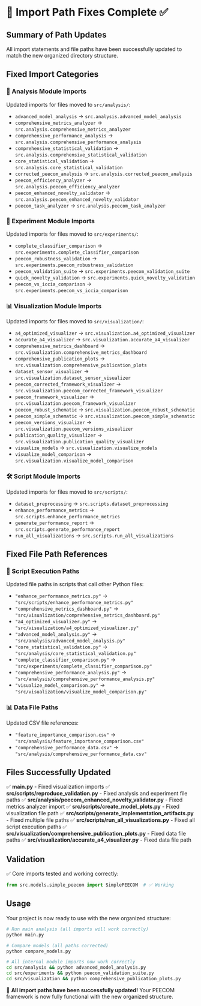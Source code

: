 # 🔧 Import Path Fixes Complete ✅

## Summary of Path Updates

All import statements and file paths have been successfully updated to match the new organized directory structure.

## Fixed Import Categories

### 🔬 Analysis Module Imports
Updated imports for files moved to `src/analysis/`:
- `advanced_model_analysis` → `src.analysis.advanced_model_analysis`
- `comprehensive_metrics_analyzer` → `src.analysis.comprehensive_metrics_analyzer`
- `comprehensive_performance_analysis` → `src.analysis.comprehensive_performance_analysis`
- `comprehensive_statistical_validation` → `src.analysis.comprehensive_statistical_validation`
- `core_statistical_validation` → `src.analysis.core_statistical_validation`
- `corrected_peecom_analysis` → `src.analysis.corrected_peecom_analysis`
- `peecom_efficiency_analyzer` → `src.analysis.peecom_efficiency_analyzer`
- `peecom_enhanced_novelty_validator` → `src.analysis.peecom_enhanced_novelty_validator`
- `peecom_task_analyzer` → `src.analysis.peecom_task_analyzer`

### 🧪 Experiment Module Imports
Updated imports for files moved to `src/experiments/`:
- `complete_classifier_comparison` → `src.experiments.complete_classifier_comparison`
- `peecom_robustness_validation` → `src.experiments.peecom_robustness_validation`
- `peecom_validation_suite` → `src.experiments.peecom_validation_suite`
- `quick_novelty_validation` → `src.experiments.quick_novelty_validation`
- `peecom_vs_iccia_comparison` → `src.experiments.peecom_vs_iccia_comparison`

### 📊 Visualization Module Imports
Updated imports for files moved to `src/visualization/`:
- `a4_optimized_visualizer` → `src.visualization.a4_optimized_visualizer`
- `accurate_a4_visualizer` → `src.visualization.accurate_a4_visualizer`
- `comprehensive_metrics_dashboard` → `src.visualization.comprehensive_metrics_dashboard`
- `comprehensive_publication_plots` → `src.visualization.comprehensive_publication_plots`
- `dataset_sensor_visualizer` → `src.visualization.dataset_sensor_visualizer`
- `peecom_corrected_framework_visualizer` → `src.visualization.peecom_corrected_framework_visualizer`
- `peecom_framework_visualizer` → `src.visualization.peecom_framework_visualizer`
- `peecom_robust_schematic` → `src.visualization.peecom_robust_schematic`
- `peecom_simple_schematic` → `src.visualization.peecom_simple_schematic`
- `peecom_versions_visualizer` → `src.visualization.peecom_versions_visualizer`
- `publication_quality_visualizer` → `src.visualization.publication_quality_visualizer`
- `visualize_models` → `src.visualization.visualize_models`
- `visualize_model_comparison` → `src.visualization.visualize_model_comparison`

### 🛠️ Script Module Imports
Updated imports for files moved to `src/scripts/`:
- `dataset_preprocessing` → `src.scripts.dataset_preprocessing`
- `enhance_performance_metrics` → `src.scripts.enhance_performance_metrics`
- `generate_performance_report` → `src.scripts.generate_performance_report`
- `run_all_visualizations` → `src.scripts.run_all_visualizations`

## Fixed File Path References

### 📄 Script Execution Paths
Updated file paths in scripts that call other Python files:
- `"enhance_performance_metrics.py"` → `"src/scripts/enhance_performance_metrics.py"`
- `"comprehensive_metrics_dashboard.py"` → `"src/visualization/comprehensive_metrics_dashboard.py"`
- `"a4_optimized_visualizer.py"` → `"src/visualization/a4_optimized_visualizer.py"`
- `"advanced_model_analysis.py"` → `"src/analysis/advanced_model_analysis.py"`
- `"core_statistical_validation.py"` → `"src/analysis/core_statistical_validation.py"`
- `"complete_classifier_comparison.py"` → `"src/experiments/complete_classifier_comparison.py"`
- `"comprehensive_performance_analysis.py"` → `"src/analysis/comprehensive_performance_analysis.py"`
- `"visualize_model_comparison.py"` → `"src/visualization/visualize_model_comparison.py"`

### 📊 Data File Paths
Updated CSV file references:
- `"feature_importance_comparison.csv"` → `"src/analysis/feature_importance_comparison.csv"`
- `"comprehensive_performance_data.csv"` → `"src/analysis/comprehensive_performance_data.csv"`

## Files Successfully Updated

✅ **main.py** - Fixed visualization imports
✅ **src/scripts/reproduce_validation.py** - Fixed analysis and experiment file paths
✅ **src/analysis/peecom_enhanced_novelty_validator.py** - Fixed metrics analyzer import
✅ **src/scripts/create_model_plots.py** - Fixed visualization file path
✅ **src/scripts/generate_implementation_artifacts.py** - Fixed multiple file paths
✅ **src/scripts/run_all_visualizations.py** - Fixed all script execution paths
✅ **src/visualization/comprehensive_publication_plots.py** - Fixed data file paths
✅ **src/visualization/accurate_a4_visualizer.py** - Fixed data file path

## Validation

✅ Core imports tested and working correctly:
```python
from src.models.simple_peecom import SimplePEECOM  # ✅ Working
```

## Usage

Your project is now ready to use with the new organized structure:

```bash
# Run main analysis (all imports will work correctly)
python main.py

# Compare models (all paths corrected)
python compare_models.py

# All internal module imports now work correctly
cd src/analysis && python advanced_model_analysis.py
cd src/experiments && python peecom_validation_suite.py
cd src/visualization && python comprehensive_publication_plots.py
```

🎉 **All import paths have been successfully updated!** Your PEECOM framework is now fully functional with the new organized structure.
